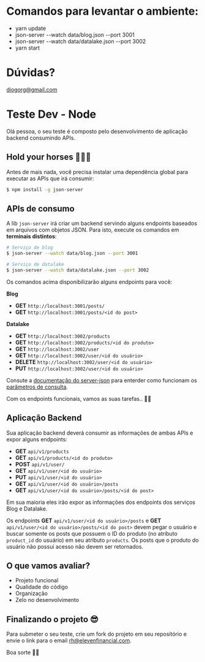 # Comandos para levantar o ambiente:
- yarn update
- json-server --watch data/blog.json --port 3001
- json-server --watch data/datalake.json --port 3002
- yarn start

# Dúvidas?
diogorg@gmail.com

# Teste Dev - Node
Olá pessoa, o seu teste é composto pelo desenvolvimento de aplicação backend consumindo APIs.
    
## Hold your horses 🐎🐎🐎
Antes de mais nada, você precisa instalar uma dependência global para executar as APIs que irá consumir:
```sh
$ npm install -g json-server
```

## APIs de consumo
A lib `json-server` irá criar um backend servindo alguns endpoints baseados em arquivos com objetos JSON. 
Para isto, execute os comandos em **terminais distintos**:

```sh
# Serviço de blog
$ json-server --watch data/blog.json --port 3001

# Serviço de datalake
$ json-server --watch data/datalake.json --port 3002
```

Os comandos acima disponibilizarão alguns endpoints para você:

**Blog**

- **GET** `http://localhost:3001/posts/`
- **GET** `http://localhost:3001/posts/<id do post>`



**Datalake**

- **GET** `http://localhost:3002/products`
- **GET** `http://localhost:3002/products/<id do produto>`
- **GET** `http://localhost:3002/user`
- **GET** `http://localhost:3002/user/<id do usuário>`
- **DELETE** `http://localhost:3002/user/<id do usuário>`
- **PUT** `http://localhost:3002/user/<id do usuário>`

Consute a [documentação do server-json](https://github.com/typicode/json-server) para enterder como funcionam os [parâmetros de consulta](https://github.com/typicode/json-server#filter).

Com os endpoints funcionais, vamos as suas tarefas.. 🤞🤞


## Aplicação Backend
Sua aplicação backend deverá consumir as informações de ambas APIs e expor alguns endpoints:

- **GET** `api/v1/products`
- **GET** `api/v1/products/<id do produto>`
- **POST** `api/v1/user/`
- **GET** `api/v1/user/<id do usuário>`
- **PUT** `api/v1/user/<id do usuário>`
- **GET** `api/v1/user/<id do usuário>/posts`
- **GET** `api/v1/user/<id do usuário>/posts/<id do post>`

Em sua maioria eles irão expor as informações dos endpoints dos serviços Blog e Datalake.

Os endpoints **GET** `api/v1/user/<id do usuário>/posts` e **GET** `api/v1/user/<id do usuário>/posts/<id do post>` devem pegar o usuário e buscar somente os posts que possuem o ID do produto (no atributo `product_id` do usuário) em seu atributo `products`. Os posts que o produto do usuário não possui acesso não devem ser retornados.


## O que vamos avaliar?

- Projeto funcional
- Qualidade do código
- Organização
- Zelo no desenvolvimento

## Finalizando o projeto 😎
Para submeter o seu teste, crie um fork do projeto em seu repositório e envie o link para o email [rh@elevenfinancial.com](mailto:rh@elevenfinancial.com).

Boa sorte 🤙🤙
